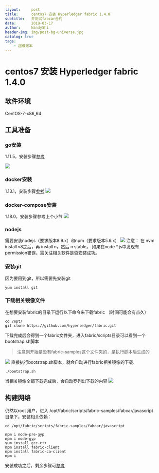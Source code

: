 ```yaml
---
layout:     post
title:      centos7 安装 Hyperledger fabric 1.4.0
subtitle:   并测试fabcar合约
date:       2019-03-17
author:     NandyShi
header-img: img/post-bg-universe.jpg
catalog: true
tags:
    - 超级账本
---
```


# centos7 安装 Hyperledger fabric 1.4.0
## 软件环境
CentOS-7-x86_64

## 工具准备
### go安装
1.11.5，安装步骤[参考](https://blog.csdn.net/ASN_forever/article/details/87533459)

![](https://i.loli.net/2019/03/17/5c8dc715512f0.png)

### docker安装
1.13.1，安装步骤[参考](https://blog.csdn.net/ASN_forever/article/details/87536535)
![](https://i.loli.net/2019/03/17/5c8dc73480faa.png)

### docker-compose安装
 1.18.0，安装步骤参考上个小节
![](https://i.loli.net/2019/03/17/5c8dc81659b11.png)
### nodejs
需要安装nodejs（要求版本8.9.x）和npm（要求版本5.6.x）
![](https://i.loli.net/2019/03/17/5c8dc83a59153.png)
注意： 在 nvm install v8之后，再 install n，然后 n stable。
如果在node *.js中发现有permission错误，需关注相关软件是否安装成功。
 

### 安装git 
因为要用到git，所以需要先安装git
 ```
yum install git
```
### 下载相关镜像文件
在想要安装fabric的目录下运行以下命令来下载fabric （时间可能会有点久）
```
cd /opt/
git clone https://github.com/hyperledger/fabric.git
```
下载完成后会得到一个fabric文件夹，进入fabric/scripts目录可以看到一个bootstrap.sh脚本
> 注意刚开始是没有fabric-samples这个文件夹的，是执行脚本后生成的

![](https://i.loli.net/2019/03/17/5c8dc94d86152.png)
直接执行bootstrap.sh脚本，就会自动进行fabric相关镜像的下载.
```
./bootstrap.sh
```
当相关镜像全部下载完成后，会自动罗列出下载的内容
![](https://i.loli.net/2019/03/17/5c8dc9b559996.png)


## 构建网络
仍然以root 用户，进入 /opt/fabric/scripts/fabric-samples/fabcar/javascript 目录下，安装相关依赖：
```
cd /opt/fabric/scripts/fabric-samples/fabcar/javascript

npm i node-pre-gyp
npm i node-gyp
yum install gcc-c++
npm install fabric-client 
npm install fabric-ca-client
npm i
```
安装成功之后，剩余步骤可[参考](http://nandy.top/2019/03/08/%E5%9F%BA%E4%BA%8E%E8%B6%85%E7%BA%A7%E8%B4%A6%E6%9C%AC%E7%BC%96%E5%86%99%E7%AC%AC%E4%B8%80%E4%B8%AA%E5%BA%94%E7%94%A8/)
